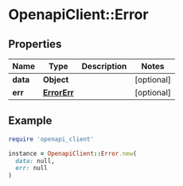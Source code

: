 # OpenapiClient::Error

## Properties

| Name | Type | Description | Notes |
| ---- | ---- | ----------- | ----- |
| **data** | **Object** |  | [optional] |
| **err** | [**ErrorErr**](ErrorErr.md) |  | [optional] |

## Example

```ruby
require 'openapi_client'

instance = OpenapiClient::Error.new(
  data: null,
  err: null
)
```

